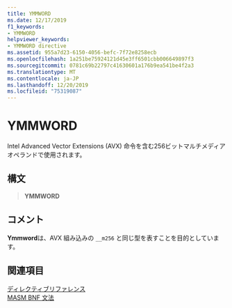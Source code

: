 ```yaml
---
title: YMMWORD
ms.date: 12/17/2019
f1_keywords:
- YMMWORD
helpviewer_keywords:
- YMMWORD directive
ms.assetid: 955a7d23-6150-4056-befc-7f72e8258ecb
ms.openlocfilehash: 1a251be75924121d45e3ff6501cbb006649897f3
ms.sourcegitcommit: 0781c69b22797c41630601a176b9ea541be4f2a3
ms.translationtype: MT
ms.contentlocale: ja-JP
ms.lasthandoff: 12/20/2019
ms.locfileid: "75319087"
---
```

# <a name="ymmword"></a>YMMWORD

Intel Advanced Vector Extensions (AVX) 命令を含む256ビットマルチメディアオペランドで使用されます。

## <a name="syntax"></a>構文

> **YMMWORD**

## <a name="remarks"></a>コメント

**Ymmword**は、AVX 組み込みの `__m256` と同じ型を表すことを目的としています。

## <a name="see-also"></a>関連項目

[ディレクティブリファレンス](directives-reference.md)\
[MASM BNF 文法](masm-bnf-grammar.md)
